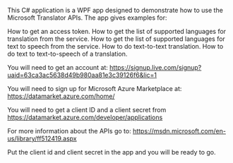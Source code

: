 This C# application is a WPF app designed to demonstrate how to use the Microsoft Translator APIs. The app gives examples for:

How to get an access token.
How to get the list of supported languages for translation from the service.
How to get the list of supported languages for text to speech from the service.
How to do text-to-text translation.
How to do text to text-to-speech of a translation.

You will need to get an account at: https://signup.live.com/signup?uaid=63ca3ac5638d49b980aa81e3c39126f6&lic=1

You will need to sign up for Microsoft Azure Marketplace at: https://datamarket.azure.com/home/

You will need to get a client ID and a client secret from https://datamarket.azure.com/developer/applications 

For more information about the APIs go to: https://msdn.microsoft.com/en-us/library/ff512419.aspx

Put the client id and client secret in the app and you will be ready to go.
